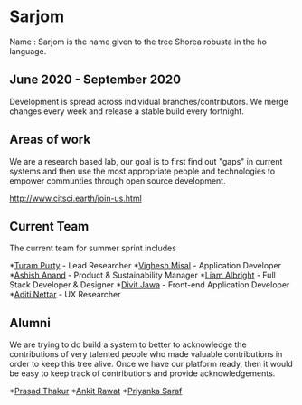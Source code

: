 # Sarjom

Name : Sarjom is the name given to the tree Shorea robusta in the ho language.

## June 2020 - September 2020
Development is spread across individual branches/contributors. We merge changes every week and release a stable build every fortnight.

## Areas of work
We are a research based lab, our goal is to first find out "gaps" in current systems and then use the most appropriate people and technologies to empower communties through open source development. 

http://www.citsci.earth/join-us.html

## Current Team
The current team for summer sprint includes

*[Turam Purty](http://turam.github.io/) - Lead Researcher
*[Vighesh Misal](https://www.linkedin.com/in/vighnesh-misal/) - Application Developer
*[Ashish Anand](https://www.linkedin.com/in/ashishanand9/) - Product & Sustainability Manager
*[Liam Albright](http://liamalbright.me) - Full Stack Developer & Designer
*[Divit Jawa](https://www.linkedin.com/in/divit-jawa/) - Front-end Application Developer
*[Aditi Nettar](https://www.linkedin.com/in/aditi-nettar-449419133/) - UX Researcher

## Alumni
We are trying to do build a system to better to acknowledge the contributions of very talented people who made valuable contributions in order to keep this tree alive. Once we have our platform ready, then it would be easy to keep track of contributions and provide acknowledgements.

*[Prasad Thakur](https://www.linkedin.com/in/prsdt/)
*[Ankit Rawat](https://www.linkedin.com/in/ankr/)
*[Priyanka Saraf](https://www.linkedin.com/in/priyankasaraf30/)
